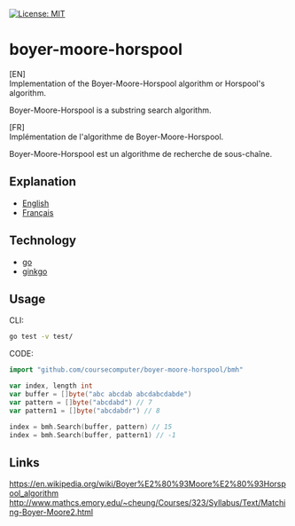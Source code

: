 [![License: MIT](https://img.shields.io/badge/License-MIT-yellow.svg)](https://opensource.org/licenses/MIT)

# boyer-moore-horspool
[EN]  
Implementation of the Boyer-Moore-Horspool algorithm or Horspool's algorithm.

Boyer-Moore-Horspool is a substring search algorithm.

[FR]  
Implémentation de l'algorithme de Boyer-Moore-Horspool.

Boyer-Moore-Horspool est un algorithme de recherche de sous-chaîne.

## Explanation
 - [English](documentation/explanation.en.md)
 - [Français](documentation/explanation.fr.md)

## Technology
* [go](https://golang.org/)
* [ginkgo](https://github.com/onsi/ginkgo)

## Usage
CLI:
```bash
go test -v test/
```

CODE:
```go
import "github.com/coursecomputer/boyer-moore-horspool/bmh"

var index, length int
var buffer = []byte("abc abcdab abcdabcdabde")
var pattern = []byte("abcdabd") // 7
var pattern1 = []byte("abcdabdr") // 8

index = bmh.Search(buffer, pattern) // 15
index = bmh.Search(buffer, pattern1) // -1
```

## Links
https://en.wikipedia.org/wiki/Boyer%E2%80%93Moore%E2%80%93Horspool_algorithm  
http://www.mathcs.emory.edu/~cheung/Courses/323/Syllabus/Text/Matching-Boyer-Moore2.html  